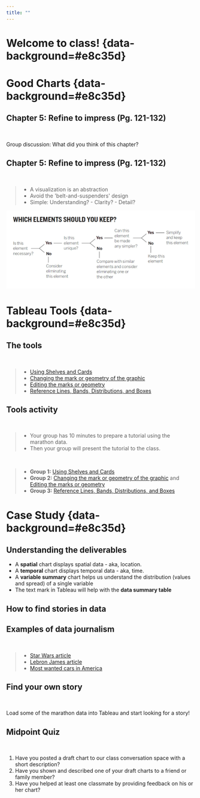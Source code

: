 ```yaml
---
title: ""
---
```

# Welcome to class! {data-background=#e8c35d}

# Good Charts {data-background=#e8c35d}

## Chapter 5: Refine to impress (Pg. 121-132)

<br>

Group discussion: What did you think of this chapter?

## Chapter 5: Refine to impress (Pg. 121-132)

<br>

> - A visualization is an abstraction
> - Avoid the 'belt-and-suspenders' design
> - Simple: Understanding? - Clarity? - Detail? 

![](images/gc/Ch5_which_elements.png)

# Tableau Tools {data-background=#e8c35d}

## The tools

<br>

> - [Using Shelves and Cards](https://help.tableau.com/current/pro/desktop/en-us/buildmanual_shelves.htm)
> - [Changing the mark or geometry of the graphic](https://help.tableau.com/current/pro/desktop/en-us/viewparts_marks_marktypes.htm)
> - [Editing the marks or geometry](https://help.tableau.com/current/pro/desktop/en-us/viewparts_marks_markproperties.htm)
> - [Reference Lines, Bands, Distributions, and Boxes](https://help.tableau.com/current/pro/desktop/en-us/reference_lines.html)

## Tools activity

<br>

> - Your group has 10 minutes to prepare a tutorial using the marathon data.
> - Then your group will present the tutorial to the class.

<br>

> - **Group 1:** [Using Shelves and Cards](https://help.tableau.com/current/pro/desktop/en-us/buildmanual_shelves.htm)
> - **Group 2:** [Changing the mark or geometry of the graphic](https://help.tableau.com/current/pro/desktop/en-us/viewparts_marks_marktypes.htm) and [Editing the marks or geometry](https://help.tableau.com/current/pro/desktop/en-us/viewparts_marks_markproperties.htm)
> - **Group 3:** [Reference Lines, Bands, Distributions, and Boxes](https://help.tableau.com/current/pro/desktop/en-us/reference_lines.html)


<!--------------------

## [Using Shelves and Cards](https://help.tableau.com/current/pro/desktop/en-us/buildmanual_shelves.htm)

> - The **Columns shelf** creates the columns of a table  (x-axis), while the **Rows shelf** creates the rows of a table (y-axis). You can place any number of fields on these shelves.
> - Right-click (control-click on Mac) the row or column you want to hide, and then select Hide.
> - Open the field menu for a field that has hidden columns or rows and select Show Hidden Data.
> - The Pages shelf lets you break a view into a series of pages so you can better analyze how a specific field affects the rest of the data in a view. 
> - [Measure Values and Measure Names](https://help.tableau.com/current/pro/desktop/en-us/datafields_understanddatawindow_meavalues.htm)
> - [Summary Cards](https://help.tableau.com/current/pro/desktop/en-us/inspectdata_summary.htm)

## [Changing the mark or geometry of the graphic](https://help.tableau.com/current/pro/desktop/en-us/viewparts_marks_marktypes.htm)

This is where we change the geometries shown on the page.

## [Editing the marks or geometry](https://help.tableau.com/current/pro/desktop/en-us/viewparts_marks_markproperties.htm)


## [Reference Lines, Bands, Distributions, and Boxes](https://help.tableau.com/current/pro/desktop/en-us/reference_lines.htm#Add_Bullet_Graphs)


Check out the Analytics (much more like data summaries tab) next to Data.

--------------------------->

# Case Study {data-background=#e8c35d}

## Understanding the deliverables

- A **spatial** chart displays spatial data - aka, location.
- A **temporal** chart displays temporal data - aka, time. 
- A **variable summary** chart helps us understand the distribution (values and spread) of a single variable 
- The text mark in Tableau will help with the **data summary table**

## How to find stories in data

## Examples of data journalism

<br>

> - [Star Wars article](https://fivethirtyeight.com/features/americas-favorite-star-wars-movies-and-least-favorite-characters/)
> - [Lebron James article](https://www.espn.com/nba/story/_/id/24999715/lebron-james-atlas-kirk-goldsberry-king-evolving-offensive-game)
> - [Most wanted cars in America](https://priceonomics.com/the-most-wanted-cars-in-america/)

## Find your own story

<br>

Load some of the marathon data into Tableau and start looking for a story!

<!-----------------------------------------------
## Find your own example

<br>

>- [pudding.cool](https://pudding.cool/)
>- [fivethirtyeight](https://fivethirtyeight.com/)
>- [Our World in Data](https://ourworldindata.org/)
>- [priceonomics](https://priceonomics.com/)
------------------------------------------------------------->

## Midpoint Quiz

<br>

1. Have you posted a draft chart to our class conversation space with a short description?
2. Have you shown and described one of your draft charts to a friend or family member?
3. Have you helped at least one classmate by providing feedback on his or her chart?
